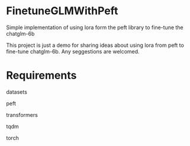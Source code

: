 # FinetuneGLMWithPeft
Simple implementation of using lora form the peft library to fine-tune the chatglm-6b

This project is just a demo for sharing ideas about using lora from peft to fine-tune chatglm-6b. 
Any seggestions are welcomed.

# Requirements

datasets

peft

transformers

tqdm

torch
